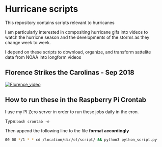 # Hurricane scripts

This repository contains scripts relevant to hurricanes

I am particularly interested in compositing hurricane gifs into videos to watch the hurricne season and the developments of the storms as they change week to week. 

I depend on these scripts to download, organize, and transform sattelite data from NOAA into longform videos

## Florence Strikes the Carolinas - Sep 2018
[![Florence_video](https://img.youtube.com/vi/QtRf1vUTr38/0.jpg)](http://www.youtube.com/watch?v=QtRf1vUTr38)

## How to run these in the Raspberry Pi Crontab

I use my PI Zero server in order to run these jobs daily in the cron.

Type:```bash crontab -e ```

Then append the following line to the file **format accordingly**

```bash
00 00 */1 * * cd /location/dir/of/script/ && python3 python_script.py
```


